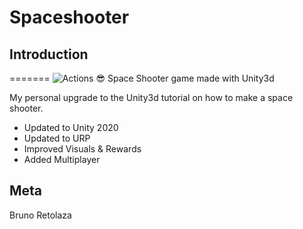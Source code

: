 # Spaceshooter

## Introduction
=======
![Actions 😎](https://github.com/Kuruchy/Spaceshooter/workflows/Actions%20%F0%9F%98%8E/badge.svg)
Space Shooter game made with Unity3d

My personal upgrade to the Unity3d tutorial on how to make a space shooter.
- Updated to Unity 2020
- Updated to URP
- Improved Visuals & Rewards
- Added Multiplayer

## Meta

Bruno Retolaza
